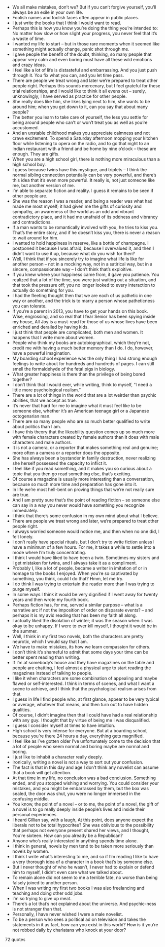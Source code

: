  - We all make mistakes, don’t we? But if you can’t forgive yourself, you’ll always be an exile in your own life.
 - Foolish names and foolish faces often appear in public places.
 - I just write the books that I think I would want to read.
 - Perhaps this is how you know you’re doing the thing you’re intended to: No matter how slow or how slight your progress, you never feel that it’s a waste of time.
 - I wanted my life to start – but in those rare moments when it seemed like something might actually change, panic shot through me.
 - I gave people the benefit of the doubt, thinking, so many people that appear very calm and even boring must have all these wild emotions and crazy ideas.
 - I feel like a lot of life is distasteful and embarrassing. And you just push through it. You fix what you can, and you let time pass.
 - There are people we treat wrong and later we’re prepared to treat other people right. Perhaps this sounds mercenary, but I feel grateful for these trial relationships, and I would like to think it all evens out – surely, unknowingly, I have served as practice for other people.
 - She really does like him, she likes lying next to him, she wants to be around him; when you get down to it, can you say that about many people?
 - The better you learn to take care of yourself, the less you settle for being around people who can’t or won’t treat you as well as you’re accustomed.
 - And an unstable childhood makes you appreciate calmness and not crave excitement. To spend a Saturday afternoon mopping your kitchen floor while listening to opera on the radio, and to go that night to an Indian restaurant with a friend and be home by nine o’clock – these are enough. They are gifts.
 - When you are a high school girl, there is nothing more miraculous than a high school boy.
 - I guess because twins have this mystique, and triplets – I think the normal sibling connection potentially can be very powerful, and there’s this idea that it’s even more powerful. It really is, not just someone like me, but another version of me.
 - I’m able to separate fiction and reality. I guess it remains to be seen if other people are.
 - She was the reason I was a reader, and being a reader was what had made me most myself; it had given me the gifts of curiosity and sympathy, an awareness of the world as an odd and vibrant contradictory place, and it had me unafraid of its oddness and vibrancy and contradictions.
 - If a man wants to be romantically involved with you, he tries to kiss you. That’s the entire story, and if he doesn’t kiss you, there is never a reason to wait around for him.
 - I wanted to hold happiness in reserve, like a bottle of champagne. I postponed it because I was afraid, because I overvalued it, and then I didn’t want to use it up, because what do you wish for then?
 - Well, I think that if you sincerely try to imagine what life is like for another person – not in a mocking way, not in a satirical way, but in a sincere, compassionate way – I don’t think that’s exploitive.
 - If you knew where your happiness came from, it gave you patience. You realized that a lot of the time, you were just waiting out a situation, and that took the pressure off; you no longer looked to every interaction to actually do something for you.
 - I had the fleeting thought then that we are each of us pathetic in one way or another, and the trick is to marry a person whose patheticness you can tolerate.
 - If you’re a parent in 2013, you have to get your hands on this book. Wise, engrossing, and so real that I fear Senior has been spying inside my house, All Joy is a must-read for those of us whose lives have been enriched and derailed by having kids.
 - I just think that people are complicated, both men and women. It happens that I write more about women.
 - People who think my books are autobiographical, which they’re not, credit me with having a much better memory than I do. I do, however, have a powerful imagination.
 - My boarding school experience was the only thing I had strong enough feelings to write about for hundreds and hundreds of pages. I can still smell the formaldehyde of the fetal pigs in biology.
 - What greater happiness is there than the privilege of being bored together?
 - I don’t think that I would ever, while writing, think to myself, “I need a little more psychological realism.”
 - There are a lot of things in the world that are a lot weirder than psychic abilities, that we accept as true.
 - It’s never that hard for me to imagine what it must feel like to be someone else, whether it’s an American teenage girl or a Japanese octogenarian man.
 - There are so many people who are so much better qualified to write about politics than I am.
 - I have this theory that the likeability question comes up so much more with female characters created by female authors than it does with male characters and male authors.
 - It is not a camera, or a reporter that makes something real and genuine; more often a camera or a reporter does the opposite.
 - She has always been a bystander in family destruction, never realizing she herself possessed the capacity to inflict it.
 - I feel like if you read something, and it makes you so curious about a topic that you then go read something else, that’s exciting.
 - Of course a magazine is usually more interesting than a conversation, because so much more time and preparation has gone into it.
 - In life we’re most hell-bent on proving things that we’re not really sure are true.
 - And I am pretty sure that’s the point of reading fiction – so someone else can say in a way you never would have something you recognize immediately.
 - I think that there’s some confusion in my own mind about what I believe.
 - There are people we treat wrong and later, we’re prepared to treat other people right.
 - I always worried someone would notice me, and then when no one did, I felt lonely.
 - I don’t really have special rituals, but I don’t try to write fiction unless I have a minimum of a few hours. For me, it takes a while to settle into a mode where I’m truly concentrating.
 - I think I would have liked to have been a twin. Sometimes my sisters and I get mistaken for twins, and I always take it as a compliment.
 - Probably I, like a lot of people, became a writer in imitation of or in homage to the books I enjoyed. When you’re so captivated by something, you think, could I do that? Hmm, let me try.
 - I do think I was trying to entertain the reader more than I was trying to purge myself.
 - In some ways I think it would be very dignified if I went away for twenty years and then wrote my fourth book.
 - Perhaps fiction has, for me, served a similar purpose – what is a narrative arc if not the imposition of order on disparate events? – and perhaps it is my avid reading that has been my faith all along.
 - I actually liked the disolation of winter; it was the season when it was okay to be unhappy. If I were to ever kill myself, I thought it would be in the summer.
 - Well, I think in my first two novels, both the characters are pretty neurotic, which I would say that I am.
 - We have to make mistakes, its how we learn compassion for others.
 - I don’t think it’s shameful to admit that some days your time can be better spent reading than writing.
 - If I’m at somebody’s house and they have magazines on the table and people are chatting, I feel almost a physical urge to start reading the magazines instead of talking to people.
 - I like it when characters are some combination of appealing and maybe flawed or self-interested. I think in terms of scenes, and what I want a scene to achieve, and I think that the psychological realism arises from that.
 - I guess in life I find people who, at first glance, appear to be very typical or average, whatever that means, and then turn out to have hidden qualities.
 - Of course, I didn’t imagine then that I could have had a real relationship with any guy. I thought that by virtue of being me I was disqualified.
 - I guess I consider myself at times to have intuition.
 - High school is very intense for everyone. But at a boarding school, because you’re there 24 hours a day, everything gets magnified.
 - I feel like as I’ve gotten older I’ve unfortunately come to the decision that a lot of people who seem normal and boring maybe are normal and boring.
 - I just like to inhabit a character really deeply.
 - Ironically, writing a novel is not a way to sort out your confusion.
 - The fact is that in this day and age I don’t think any novelist can assume that a book will get attention.
 - At that time in my life, no conclusion was a bad conclusion. Something ended, and you stopped wishing and worrying. You could consider your mistakes, and you might be embarrassed by them, but the box was sealed, the door was shut, you were no longer immersed in the confusing middle.
 - You know, the point of a novel – or to me, the point of a novel, the gift of a novel is to go really deeply inside people’s lives and inside their personal experiences.
 - I heard Gillian say, with a laugh, At this point, does anyone expect the liberals not to be total hypocrites? She was oblivious to the possibility that perhaps not everyone present shared her views, and I thought, You’re sixteen. How can you already be a Republican?
 - Anyone who’s really interested in anything spends time alone.
 - I think in general, novels by men tend to be taken more seriously than novels by women.
 - I think I write what’s interesting to me, and so if I’m reading I like to have a very thorough idea of a character in a book that’s by someone else.
 - But I never thought of who he wasn’t, I never had to explain or defend him to myself, I didn’t even care what we talked about.
 - To remain alone did not seem to me a terrible fate, no worse than being falsely joined to another person.
 - When I was writing my first two books I was also freelancing and teaching and doing other odd jobs.
 - I’m so trying to give up meat.
 - There’s a lot that’s not explained about the universe. And psychic-ness is not stranger than that.
 - Personally, I have never wished I were a male novelist.
 - To be a person who sees a political ad on television and takes the statements in it as fact, how can you exist in this world? How is it you’re not robbed daily by charlatans who knock at your door?

72 quotes